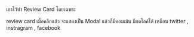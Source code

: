 เอาไว้ทำ Review Card โดยเฉพาะ

review card เมื่อคลิกแล้ว จะแสดงเป็น Modal แล้วก็มีคอมเม้น มีกดไลค์ได้ เหมือน twitter , instragram , facebook
